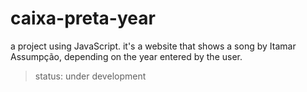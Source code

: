 # caixa-preta-year

a project using JavaScript. it's a website that shows a song by Itamar Assumpção, depending on the year entered by the user.

> status: under development
